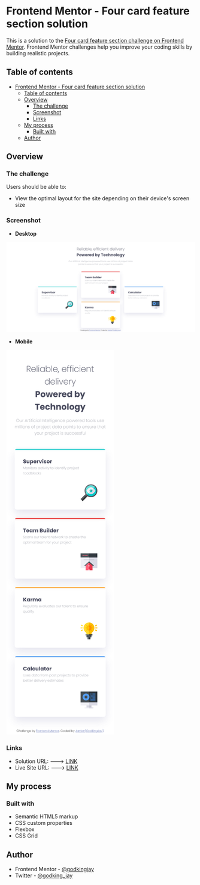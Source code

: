 # Frontend Mentor - Four card feature section solution

This is a solution to the [Four card feature section challenge on Frontend Mentor](https://www.frontendmentor.io/challenges/four-card-feature-section-weK1eFYK). Frontend Mentor challenges help you improve your coding skills by building realistic projects. 

## Table of contents

- [Frontend Mentor - Four card feature section solution](#frontend-mentor---four-card-feature-section-solution)
  - [Table of contents](#table-of-contents)
  - [Overview](#overview)
    - [The challenge](#the-challenge)
    - [Screenshot](#screenshot)
    - [Links](#links)
  - [My process](#my-process)
    - [Built with](#built-with)
  - [Author](#author)
## Overview

### The challenge

Users should be able to:

- View the optimal layout for the site depending on their device's screen size

### Screenshot

- **Desktop**

![DESKTOP](./screenshot.png)

- **Mobile**

![MOBILE](./screenshot-mobile.png)

### Links

- Solution URL: ---> [LINK](https://www.frontendmentor.io/solutions/four-card-feature-section-responsive-html-css-EBRMT1g0XK)
- Live Site URL: ---> [LINK](https://godkingjay.github.io/FrontendMentor-Four-Card-Feature-Section/)

## My process

### Built with

- Semantic HTML5 markup
- CSS custom properties
- Flexbox
- CSS Grid

## Author

- Frontend Mentor - [@godkingjay](https://www.frontendmentor.io/profile/godkingjay)
- Twitter - [@godking_jay](https://www.twitter.com/godking_jay)
